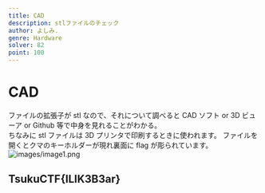 ```yaml
---
title: CAD
description: stlファイルのチェック
author: よしみ.
genre: Hardware
solver: 82
point: 100
---
```


# CAD

ファイルの拡張子が stl なので、それについて調べると CAD ソフト or 3D ビューア or Github 等で中身を見れることがわかる。  
ちなみに stl ファイルは 3D プリンタで印刷するときに使われます。
ファイルを開くとクマのキーホルダーが現れ裏面に flag が彫られています。  
![images/image1.png](images/image1.png)

## TsukuCTF{ILIK3B3ar}
